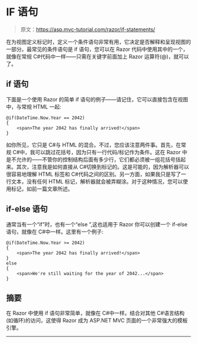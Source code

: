 # IF 语句

> 原文：<https://asp.mvc-tutorial.com/razor/if-statements/>

在为视图定义标记时，定义一个条件语句非常有用，它决定是否解释和呈现视图的一部分。最常见的条件语句是 if 语句，您可以在 Razor 代码中使用其中的一个，就像在常规 C#代码中一样——只需在关键字前面加上 Razor 运算符(@)，就可以了。

## if 语句

下面是一个使用 Razor 的简单 if 语句的例子——请记住，它可以直接包含在视图中，与常规 HTML 一起:

```
@if(DateTime.Now.Year == 2042)
{
    <span>The year 2042 has finally arrived!</span>
}
```

如你所见，它只是 C#与 HTML 的混合。不过，您应该注意两件事。首先，在常规 C#中，我可以跳过花括号，因为只有一行代码/标记作为条件。这在 Razor 中是不允许的——不管你的控制结构后面有多少行，它们都必须被一组花括号括起来。其次，注意我是如何直接从 C#切换到标记的。这是可能的，因为解析器可以很容易地理解 HTML 标签和 C#代码之间的区别。另一方面，如果我只是写了一行文本，没有任何 HTML 标记，解析器就会被弄糊涂。对于这种情况，您可以使用<text>标记，如前一篇文章所述。</text>

## if-else 语句

<input type="hidden" name="IL_IN_ARTICLE">

通常当有一个“if”时，也有一个“else ”,这也适用于 Razor 你可以创建一个 if-else 语句，就像在 C#中一样。这里有一个例子:

```
@if(DateTime.Now.Year >= 2042)
{
    <span>The year 2042 has finally arrived!</span>
}
else
{
    <span>We're still waiting for the year of 2042...</span>
}
```

## 摘要

在 Razor 中使用 if 语句非常简单，就像在 C#中一样。结合对其他 C#语言结构(如循环)的访问，这使得 Razor 成为 ASP.NET MVC 页面的一个非常强大的模板引擎。

* * *